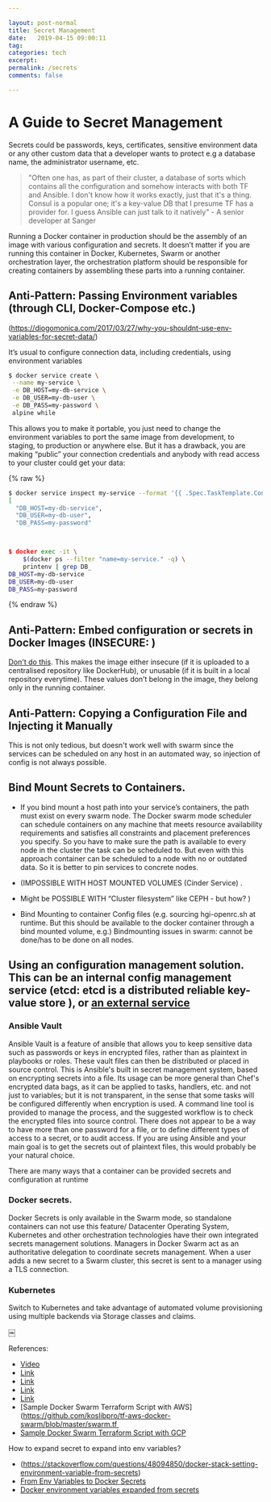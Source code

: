 ```yaml
---

layout: post-normal
title: Secret Management
date:   2019-04-15 09:00:11
tag: 
categories: tech
excerpt: 
permalink: /secrets
comments: false

---
```




# A Guide to Secret Management

Secrets could be passwords, keys, certificates, sensitive environment data or any other custom data that a developer wants to protect e.g a database name, the administrator username, etc.


> "Often one has, as part of their cluster, a database of sorts which contains all the configuration and somehow interacts with both TF and Ansible. I don't know how it works exactly, just that it's a thing. Consul is a popular one; it's a key-value DB that I presume TF has a provider for. I guess Ansible can just talk to it natively" - A senior developer at Sanger



Running a Docker container in production should be the assembly of an image with various configuration and secrets. It doesn’t matter if you are running this container in Docker, Kubernetes, Swarm or another orchestration layer, the orchestration platform should be responsible for creating containers by assembling these parts into a running container.



## Anti-Pattern: Passing Environment variables (through CLI, Docker-Compose etc.)

(https://diogomonica.com/2017/03/27/why-you-shouldnt-use-env-variables-for-secret-data/)

It’s usual to configure connection data, including credentials, using environment variables 

```bash
$ docker service create \
 --name my-service \
 -e DB_HOST=my-db-service \
 -e DB_USER=my-db-user \
 -e DB_PASS=my-password \
 alpine while
```

This allows you to make it portable, you just need to change the environment variables to port the same image from development, to staging, to production or anywhere else.
But it has a drawback, you are making “public” your connection credentials and anybody with read access to your cluster could get your data:

{% raw %}
```bash
$ docker service inspect my-service --format '{{ .Spec.TaskTemplate.ContainerSpec.Env | json }}' | jq
[
  "DB_HOST=my-db-service",
  "DB_USER=my-db-user",
  "DB_PASS=my-password"



$ docker exec -it \
    $(docker ps --filter "name=my-service." -q) \
    printenv | grep DB_
DB_HOST=my-db-service
DB_USER=my-db-user
DB_PASS=my-password
```
{% endraw %}
## Anti-Pattern: Embed configuration or secrets in Docker Images  (INSECURE: ) 

 [Don't do this](https://medium.com/@mccode/dont-embed-configuration-or-secrets-in-docker-images-7b2e0f916fdd). This makes the image either insecure (if it is uploaded to a centralised repository like DockerHub), or unusable (if it is built in a local repository everytime). These values don’t belong in the image, they belong only in the running container.



## Anti-Pattern:  Copying a Configuration File and Injecting it Manually 

This is not only tedious, but doesn't work well with swarm since the services can be scheduled on any host in an automated way, so injection of config is not always possible.

## Bind Mount Secrets to Containers. 

- If you bind mount a host path into your service’s containers, the path must exist on every swarm node. The Docker swarm mode scheduler can schedule containers on any machine that meets resource availability requirements and satisfies all constraints and placement preferences you specify. So you have to make sure the path is available to every node in the cluster the task can be scheduled to. But even with this approach container can be scheduled to a node with no or outdated data. So it is better to pin services to concrete nodes.

-  (IMPOSSIBLE WITH HOST MOUNTED VOLUMES (Cinder Service) . 
-  Might be POSSIBLE WITH “Cluster filesystem” like CEPH - but how? )
-  Bind Mounting to container Config files (e.g. sourcing hgi-openrc.sh at runtime. But this should be available to the docker container through a bind mounted volume, e.g.) Bindmounting issues in swarm: cannot be done/has to be done on all nodes.  

## Using an configuration management solution. This can be an internal config management service (etcd: etcd is a distributed reliable key-value store ), or [an external service](https://gist.github.com/maxvt/bb49a6c7243163b8120625fc8ae3f3cd)

### Ansible Vault


Ansible Vault is a feature of ansible that allows you to keep sensitive data such as passwords or keys in encrypted files, rather than as plaintext in playbooks or roles. These vault files can then be distributed or placed in source control.
This is Ansible's built in secret management system, based on encrypting secrets into a file. Its usage can be more general than Chef's encrypted data bags, as it can be applied to tasks, handlers, etc. and not just to variables; but it is not transparent, in the sense that some tasks will be configured differently when encryption is used. A command line tool is provided to manage the process, and the suggested workflow is to check the encrypted files into source control. There does not appear to be a way to have more than one password for a file, or to define different types of access to a secret, or to audit access.
If you are using Ansible and your main goal is to get the secrets out of plaintext files, this would probably be your natural choice.


There are many ways that a container can be provided secrets and configuration at runtime

### Docker secrets. 

Docker Secrets is only available in the Swarm mode, so standalone containers can not use this feature/ Datacenter Operating System, Kubernetes and other orchestration technologies have their own integrated secrets management solutions. Managers in Docker Swarm act as an authoritative delegation to coordinate secrets management.
When a user adds a new secret to a Swarm cluster, this secret is sent to a manager using a TLS connection.



### Kubernetes

Switch to Kubernetes and take advantage of automated volume provisioning using multiple backends via Storage classes and claims.

￼


References:

- [Video](https://www.youtube.com/watch?v=OUSvv2maMYI&feature=youtu.be)
- [Link](https://www.hashicorp.com/resources/securing-container-secrets-vault)
- [Link](https://github.com/moby/moby/issues/26944)
- [Link](https://github.com/moby/moby/issues/24430)
- [Link](https://github.com/docker/compose/issues/5523)
- [Sample Docker Swarm Terraform Script with AWS](https://github.com/koslibpro/tf-aws-docker-swarm/blob/master/swarm.tf 
- [Sample Docker Swarm Terraform Script with GCP](https://read.acloud.guru/deploy-a-docker-swarm-cluster-on-gcp-with-terraform-dc1c40bb062e)

How to expand secret to expand into env variables?

- (https://stackoverflow.com/questions/48094850/docker-stack-setting-environment-variable-from-secrets)
- [From Env Variables to Docker Secrets](https://medium.com/lucjuggery/from-env-variables-to-docker-secrets-bc8802cacdfd)
- [Docker environment variables expanded from secrets](https://medium.com/@basi/docker-environment-variables-expanded-from-secrets-8fa70617b3bc)
